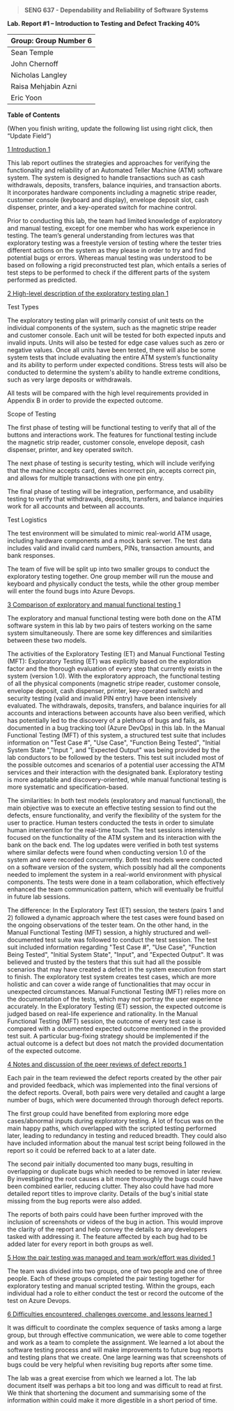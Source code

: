 >   **SENG 637 - Dependability and Reliability of Software Systems**

**Lab. Report \#1 – Introduction to Testing and Defect Tracking 40%**

| Group: Group Number   6   |
|-----------------|
| Sean Temple          |   
| John Chernoff          	|   
| Nicholas Langley          	|   
| Raisa Mehjabin Azni            	|   
| Eric Yoon            	|   

**Table of Contents**

(When you finish writing, update the following list using right click, then
“Update Field”)

[1 Introduction    1](#_Toc439194677)

This lab report outlines the strategies and approaches for verifying the functionality and reliability of an Automated Teller Machine (ATM) software system. The system is designed to handle transactions such as cash withdrawals, deposits, transfers, balance inquiries, and transaction aborts. It incorporates hardware components including a magnetic stripe reader, customer console (keyboard and display), envelope deposit slot, cash dispenser, printer, and a key-operated switch for machine control.

Prior to conducting this lab, the team had limited knowledge of exploratory and manual testing, except for one member who has work experience in testing. The team’s general understanding from lectures was that exploratory testing was a freestyle version of testing where the tester tries different actions on the system as they please in order to try and find potential bugs or errors. Whereas manual testing was understood to be based on following a rigid preconstructed test plan, which entails a series of test steps to be performed to check if the different parts of the system performed as predicted.

[2 High-level description of the exploratory testing plan    1](#_Toc439194678)

Test Types

The exploratory testing plan will primarily consist of unit tests on the individual components of the system, such as the magnetic stripe reader and customer console. Each unit will be tested for both expected inputs and invalid inputs. Units will also be tested for edge case values such as zero or negative values. Once all units have been tested, there will also be some system tests that include evaluating the entire ATM system’s functionality and its ability to perform under expected conditions. Stress tests will also be conducted to determine the system's ability to handle extreme conditions, such as very large deposits or withdrawals.

All tests will be compared with the high level requirements provided in Appendix B in order to provide the expected outcome.

Scope of Testing

The first phase of testing will be functional testing to verify that all of the buttons and interactions work. The features for functional testing include the magnetic strip reader, customer console, envelope deposit, cash dispenser, printer, and key operated switch.

The next phase of testing is security testing, which will include verifying that the machine accepts card, denies incorrect pin, accepts correct pin, and allows for multiple transactions with one pin entry.

The final phase of testing will be integration, performance, and usability testing to verify that withdrawals, deposits, transfers, and balance inquiries work for all accounts and between all accounts.

Test Logistics 

The test environment will be simulated to mimic real-world ATM usage, including hardware components and a mock bank server. The test data includes valid and invalid card numbers, PINs, transaction amounts, and bank responses.

The team of five will be split up into two smaller groups to conduct the exploratory testing together. One group member will run the mouse and keyboard and physically conduct the tests, while the other group member will enter the found bugs into Azure Devops. 

[3 Comparison of exploratory and manual functional testing  1](#_Toc439194679)
   
The exploratory and manual functional testing were both done on the ATM software system in this lab by two pairs of testers working on the same system simultaneously. There are some key differences and similarities between these two models.
 
The activities of the Exploratory Testing (ET) and Manual Functional Testing (MFT):
Exploratory Testing (ET) was explicitly based on the exploration factor and the thorough evaluation of every step that currently exists in the system (version 1.0). With the exploratory approach, the functional testing of all the physical components (magnetic stripe reader, customer console, envelope deposit, cash dispenser, printer, key-operated switch) and security testing (valid and invalid PIN entry) have been intensively evaluated. The withdrawals, deposits, transfers, and balance inquiries for all accounts and interactions between accounts have also been verified, which has potentially led to the discovery of a plethora of bugs and fails, as documented in a bug tracking tool (Azure DevOps) in this lab. In the Manual Functional Testing (MFT) of this system, a structured test suite that includes information on "Test Case #", "Use Case", "Function Being Tested", "Initial System State ","Input ", and "Expected Output" was being provided by the lab conductors to be followed by the testers. This test suit included most of the possible outcomes and scenarios of a potential user accessing the ATM services and their interaction with the designated bank. Exploratory testing is more adaptable and discovery-oriented, while manual functional testing is more systematic and specification-based.
 
The similarities:
In both test models (exploratory and manual functional), the main objective was to execute an effective testing session to find out the defects, ensure functionality, and verify the flexibility of the system for the user to practice. Human testers conducted the tests in order to simulate human intervention for the real-time touch. The test sessions intensively focused on the functionality of the ATM system and its interaction with the bank on the back end. The log updates were verified in both test systems where similar defects were found when conducting version 1.0 of the system and were recorded concurrently. Both test models were conducted on a software version of the system, which possibly had all the components needed to implement the system in a real-world environment with physical components. The tests were done in a team collaboration, which effectively enhanced the team communication pattern, which will eventually be fruitful in future lab sessions.
 
The difference:
In the Exploratory Test (ET) session, the testers (pairs 1 and 2) followed a dynamic approach where the test cases were found based on the ongoing observations of the tester team. On the other hand, in the Manual Functional Testing (MFT) session, a highly structured and well-documented test suite was followed to conduct the test session. The test suit included information regarding "Test Case #", "Use Case", "Function Being Tested", "Initial System State", "Input", and "Expected Output". It was believed and trusted by the testers that this suit had all the possible scenarios that may have created a defect in the system execution from start to finish. The exploratory test system creates test cases, which are more holistic and can cover a wide range of functionalities that may occur in unexpected circumstances. Manual Functional Testing (MFT) relies more on the documentation of the tests, which may not portray the user experience accurately. In the Exploratory Testing (ET) session, the expected outcome is judged based on real-life experience and rationality. In the Manual Functional Testing (MFT) session, the outcome of every test case is compared with a documented expected outcome mentioned in the provided test suit. A particular bug-fixing strategy should be implemented if the actual outcome is a defect but does not match the provided documentation of the expected outcome.

[4 Notes and discussion of the peer reviews of defect reports    1](#_Toc439194680)

Each pair in the team reviewed the defect reports created by the other pair and provided feedback, which was implemented into the final versions of the defect reports. Overall, both pairs were very detailed and caught a large number of bugs, which were documented through thorough defect reports. 

The first group could have benefited from exploring more edge cases/abnormal inputs during exploratory testing. A lot of focus was on the main happy paths, which overlapped with the scripted testing performed later, leading to redundancy in testing and reduced breadth. They could also have included information about the manual test script being followed in the report so it could be referred back to at a later date.

The second pair initially documented too many bugs, resulting in overlapping or duplicate bugs which needed to be removed in later review. By investigating the root causes a bit more thoroughly the bugs could have been combined earlier, reducing clutter. They also could have had more detailed report titles to improve clarity. Details of the bug's initial state missing from the bug reports were also added.

The reports of both pairs could have been further improved with the inclusion of screenshots or videos of the bug in action. This would improve the clarity of the report and help convey the details to any developers tasked with addressing it. The feature affected by each bug had to be added later for every report in both groups as well.

[5 How the pair testing was managed and team work/effort was
divided    1](#_Toc439194681)

The team was divided into two groups, one of two people and one of three people. Each of these groups completed the pair testing together for exploratory testing and manual scripted testing. Within the groups, each individual had a role to either conduct the test or record the outcome of the test on Azure Devops. 

[6 Difficulties encountered, challenges overcome, and lessons
learned    1](#_Toc439194682)

It was difficult to coordinate the complex sequence of tasks among a large group, but through effective communication, we were able to come together and work as a team to complete the assignment. We learned a lot about the software testing process and will make improvements to future bug reports and testing plans that we create. One large learning was that screenshots of bugs could be very helpful when revisiting bug reports after some time. 

The lab was a great exercise from which we learned a lot. The lab document itself was perhaps a bit too long and was difficult to read at first. We think that shortening the document and summarising some of the information within could make it more digestible in a short period of time. 
